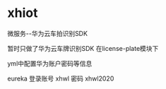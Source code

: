 # xhiot
微服务--华为云车拍识别SDK


暂时只做了华为云车牌识别SDK
在license-plate模块下

yml中配置华为账户密码等信息

eureka
登录账号  xhwl
密码 xhwl2020



